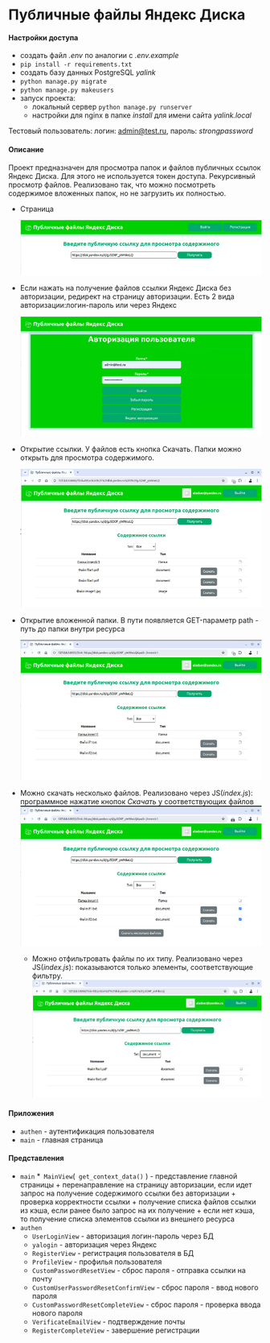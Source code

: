 # Публичные файлы Яндекс Диска

#### Настройки доступа
+ создать файл *.env* по аналогии c *.env.example*
+ ``pip install -r requirements.txt``
+ создать базу данных PostgreSQL *yalink*
+ ``python manage.py migrate``
+ ``python manage.py makeusers``
+ запуск проекта:
  * локальный сервер ``python manage.py runserver``
  * настройки для nginx в папке *install* для имени сайта *yalink.local*

Тестовый пользователь: логин: admin@test.ru, пароль: _strongpassword_

#### Описание

Проект предназначен для просмотра папок и файлов публичных ссылок Яндекс Диска. Для этого не используется токен доступа.
Рекурсивный просмотр файлов. Реализовано так, что можно посмотреть содержимое вложенных папок, но не загрузить их полностью.

+ Страница

  ![index](readme/index.png)
+ Если нажать на получение файлов ссылки Яндекс Диска без авторизации, редирект на страницу авторизации. Есть 2 вида авторизации:логин-пароль или через Яндекс

  ![auth](readme/auth.png)
+ Открытие ссылки. У файлов есть кнопка Скачать. Папки можно открыть для просмотра содержимого.

  ![search](readme/search.png)
+ Открытие вложенной папки. В пути появляется GET-параметр path - путь до папки внутри ресурса

  ![search2](readme/search2.png)
+ Можно скачать несколько файлов. Реализовано через JS(*index.js*): программное нажатие кнопок *Скачать* у соответствующих файлов 
  ![search_download](readme/search_download.png)
  + Можно отфильтровать файлы по их типу. Реализовано через JS(*index.js*): показываются только элементы, соответствующие фильтру.
  ![search_filter](readme/search_filter.png)
#### Приложения
+ ``authen`` - аутентификация пользователя
+ ``main`` - главная страница

#### Представления
+ ``main``
  *`` MainView``(`` get_context_data()`` ) - представление главной страницы
      + перенаправление на страницу авторизации, если идет запрос на получение содержимого ссылки без авторизации
      + проверка корректности ссылки
      + получение списка файлов ссылки из кэша, если ранее было запрос на их получение
      + если нет кэша, то получение списка элементов ссылки из внешнего ресурса
+ ``authen``
  * ``UserLoginView`` - авторизация логин-пароль через БД
  * ``yalogin`` - авторизация через Яндекс
  * ``RegisterView`` - регистрация пользователя в БД
  * ``ProfileView`` - профилья пользователя
  * ``CustomPasswordResetView`` - сброс пароля - отправка ссылки на почту
  * ``CustomUserPasswordResetConfirmView`` - сброс пароля - ввод нового пароля
  * ``CustomPasswordResetCompleteView`` - сброс пароля - проверка ввода нового пароля
  * ``VerificateEmailView`` - подтверждение почты
  * ``RegisterCompleteView`` - завершение регистрации
